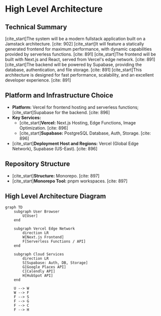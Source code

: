 # High Level Architecture
## Technical Summary
[cite_start]The system will be a modern fullstack application built on a Jamstack architecture. [cite: 902] [cite_start]It will feature a statically generated frontend for maximum performance, with dynamic capabilities provided by serverless functions. [cite: 891] [cite_start]The frontend will be built with Next.js and React, served from Vercel's edge network. [cite: 891] [cite_start]The backend will be powered by Supabase, providing the database, authentication, and file storage. [cite: 891] [cite_start]This architecture is designed for fast performance, scalability, and an excellent developer experience. [cite: 891]

## Platform and Infrastructure Choice
* **Platform:** Vercel for frontend hosting and serverless functions; [cite_start]Supabase for the backend. [cite: 896]
* **Key Services:**
    * [cite_start]**Vercel:** Next.js Hosting, Edge Functions, Image Optimization. [cite: 896]
    * [cite_start]**Supabase:** PostgreSQL Database, Auth, Storage. [cite: 896]
* [cite_start]**Deployment Host and Regions:** Vercel (Global Edge Network), Supabase (US-East). [cite: 896]

## Repository Structure
* [cite_start]**Structure:** Monorepo. [cite: 897]
* [cite_start]**Monorepo Tool:** pnpm workspaces. [cite: 897]

## High Level Architecture Diagram
```mermaid
graph TD
    subgraph User Browser
        U[User]
    end

    subgraph Vercel Edge Network
        direction LR
        W[Next.js Frontend]
        F[Serverless Functions / API]
    end

    subgraph Cloud Services
        direction LR
        S[Supabase: Auth, DB, Storage]
        G[Google Places API]
        C[Calendly API]
        H[HubSpot API]
    end

    U --> W
    W --> F
    F --> S
    F --> G
    F --> C
    F --> H
````
